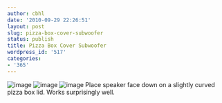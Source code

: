 ```yaml
---
author: cbhl
date: '2010-09-29 22:26:51'
layout: post
slug: pizza-box-cover-subwoofer
status: publish
title: Pizza Box Cover Subwoofer
wordpress_id: '517'
categories:
- '365'
---
```


![image](http://blog.azuresky.ca/blog/wp-content/uploads/2010/09/wpid-IMG_20100929_222425.jpg)
![image](http://blog.azuresky.ca/blog/wp-content/uploads/2010/09/wpid-wp-1285813546344.jpg)
![image](http://blog.azuresky.ca/blog/wp-content/uploads/2010/09/wpid-wp-1285813559266.jpg)
Place speaker face down on a slightly curved pizza box lid. Works
surprisingly well.
